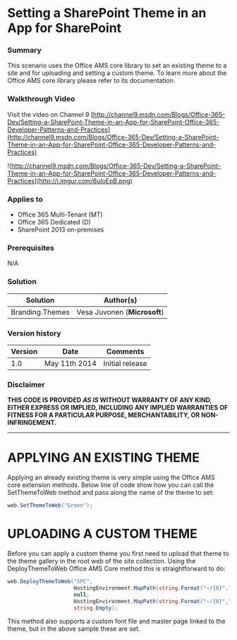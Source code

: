 # Setting a SharePoint Theme in an App for SharePoint #

### Summary ###
This scenario uses the Office AMS core library to set an existing theme to a site and for uploading and setting a custom theme. To learn more about the Office AMS core library please refer to its documentation.

### Walkthrough Video ###

Visit the video on Channel 9  [http://channel9.msdn.com/Blogs/Office-365-Dev/Setting-a-SharePoint-Theme-in-an-App-for-SharePoint-Office-365-Developer-Patterns-and-Practices](http://channel9.msdn.com/Blogs/Office-365-Dev/Setting-a-SharePoint-Theme-in-an-App-for-SharePoint-Office-365-Developer-Patterns-and-Practices)

![http://channel9.msdn.com/Blogs/Office-365-Dev/Setting-a-SharePoint-Theme-in-an-App-for-SharePoint-Office-365-Developer-Patterns-and-Practices](http://i.imgur.com/6uloEpB.png)

### Applies to ###
- Office 365 Multi-Tenant (MT)
- Office 365 Dedicated (D)
- SharePoint 2013 on-premises


### Prerequisites ###
N/A

### Solution ###
Solution | Author(s)
---------|----------
Branding.Themes | Vesa Juvonen (**Microsoft**)

### Version history ###

Version  | Date | Comments
---------| -----| --------
1.0  | May 11th 2014 | Initial release

### Disclaimer ###
**THIS CODE IS PROVIDED *AS IS* WITHOUT WARRANTY OF ANY KIND, EITHER EXPRESS OR IMPLIED, INCLUDING ANY IMPLIED WARRANTIES OF FITNESS FOR A PARTICULAR PURPOSE, MERCHANTABILITY, OR NON-INFRINGEMENT.**

----------

# APPLYING AN EXISTING THEME #

Applying an already existing theme is very simple using the Office AMS core extension methods. Below line of code show how you can call the SetThemeToWeb method and pass along the name of the theme to set:
```C#
web.SetThemeToWeb("Green");
```
# UPLOADING A CUSTOM THEME #
Before you can apply a custom theme you first need to upload that theme to the theme gallery in the root web of the site collection. Using the DeployThemeToWeb Office AMS Core method this is straightforward to do:
```C#
web.DeployThemeToWeb("SPC", 
                     HostingEnvironment.MapPath(string.Format("~/{0}","Resources/Themes/SPC/SPCTheme.spcolor")), 
                     null,
                     HostingEnvironment.MapPath(string.Format("~/{0}","Resources/Themes/SPC/SPCbg.png")),
                     string.Empty);
```

This method also supports a custom font file and master page linked to the theme, but in the above sample these are set.
